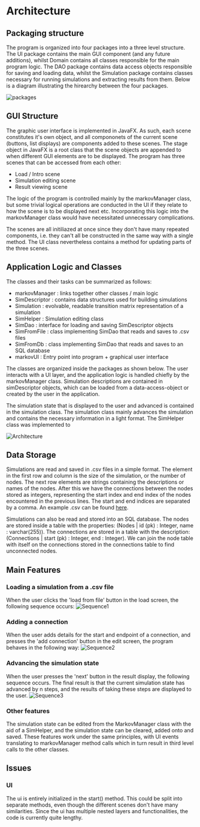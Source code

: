 # Architecture

## Packaging structure

The program is organized into four packages into a three level structure. The UI package contains the main GUI component (and any future additions), whilst Domain contains all classes responsible for the main program logic. The DAO package contains data access objects responsible for saving and loading data, whilst the Simulation package contains classes necessary for running simulations and extracting results from them. Below is a diagram illustrating the hirearchy between the four packages. 

![packages](https://github.com/volatilequark/ot-harjoitustyo/blob/master/docs/pictures/packagestructure.jpg)

## GUI Structure 

The graphic user interface is implemented in JavaFX. As such, each scene constitutes it's own object, and all compononets of the current scene (buttons, list displays) are components added to these scenes. The stage object in JavaFX is a root class that the scene objects are appended to when different GUI elements are to be displayed. The program has three scenes that can be accessed from each other:

+ Load / Intro scene 
+ Simulation editing scene
+ Result viewing scene

The logic of the program is controlled mainly by the markovManager class, but some trivial logical operations are conducted in the UI if they relate to how the scene is to be displayed next etc. Incorporating this logic into the markovManager class would have necessitated unnecessary complications.  

The scenes are all initiliazed at once since they don't have many repeated components, i.e. they can't all be constructed in the same way with a single method. The UI class nevertheless contains a method for updating parts of the three scenes. 

## Application Logic and Classes
The classes and their tasks can be summarized as follows:
+ markovManager : links together other classes / main logic
+ SimDescriptor : contains data structures used for building simulations
+ Simulation : evolvable, readable transition matrix representation of a simulation 
+ SimHelper : Simulation editing class
+ SimDao : interface for loading and saving SimDescriptor objects  
+ SimFromFile : class implementing SimDao that reads and saves to .csv files
+ SimFromDb : class implementing SimDao that reads and saves to an SQL database
+ markovUI : Entry point into program + graphical user interface 

The classes are organized inside the packages as shown below. The user interacts with a UI layer, and the application logic is handled chiefly by the markovManager class. Simulation descriptions are contained in simDescriptor objects, which can be loaded from a data-access-object or created by the user in the application.

The simulation state that is displayed to the user and advanced is contained in the simulation class. The simulation class mainly advances the simulation and contains the necessary information in a light format. The SimHelper class was implemented to 

![Architecture](https://github.com/volatilequark/ot-harjoitustyo/blob/master/docs/pictures/architecture.jpg)

## Data Storage

Simulations are read and saved in .csv files in a simple format. The element in the first row and column is the size of the simulation, or the number of nodes. The next row elements are strings containing the descriptions or names of the nodes. After this we have the connections between the nodes stored as integers, representing the start index and end index of the nodes encountered in the previous lines. The start and end indices are separated by a comma. An example .csv can be found [here](https://github.com/volatilequark/ot-harjoitustyo/tree/master/docs).

Simulations can also be read and stored into an SQL database. The nodes are stored inside a table with the properties: (Nodes  | id (pk) : Integer, name : varchar(255)). The connections are stored in a table with the description: (Connections | start (pk) : Integer, end : Integer). We can join the node table with itself on the connections stored in the connections table to find unconnected nodes. 

## Main Features
### Loading a simulation from a .csv file 
When the user clicks the 'load from file' button in the load screen, the following sequence occurs:
![Sequence1](https://github.com/volatilequark/ot-harjoitustyo/blob/master/docs/pictures/loadsequence.png)
### Adding a connection 
When the user adds details for the start and endpoint of a connection, and presses the 'add connection' button in the edit screen, the program behaves in the following way:
![Sequence2](https://github.com/volatilequark/ot-harjoitustyo/blob/master/docs/pictures/editsequence.png)
### Advancing the simulation state
When the user presses the 'next' button in the result display, the following sequence occurs. The final result is that the current simulation state has advanced by n steps, and the results of taking these steps are displayed to the user.
![Sequence3](https://github.com/volatilequark/ot-harjoitustyo/blob/master/docs/pictures/simsequence.png)
### Other features
The simulation state can be edited from the MarkovManager class with the aid of a SimHelper, and the simulation state can be cleared, added onto and saved. These features work under the same principles, with UI events translating to markovManager method calls which in turn result in third level calls to the other classes. 

## Issues

### UI
The ui is entirely initialized in the start() method. This could be split into separate methods, even though the different scenes don't have many similarities. Since the ui has multiple nested layers and functionalities, the code is currently quite lengthy. 
